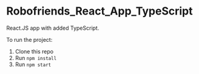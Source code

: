 # Robofriends_React_App_TypeScript
React.JS app with added TypeScript.


To run the project:

1. Clone this repo
2. Run `npm install`
3. Run `npm start`
